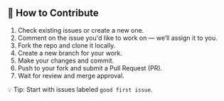## 🚀 How to Contribute

1. Check existing issues or create a new one.
2. Comment on the issue you'd like to work on — we’ll assign it to you.
3. Fork the repo and clone it locally.
4. Create a new branch for your work.
5. Make your changes and commit.
6. Push to your fork and submit a Pull Request (PR).
7. Wait for review and merge approval.

💡 Tip: Start with issues labeled `good first issue`.
